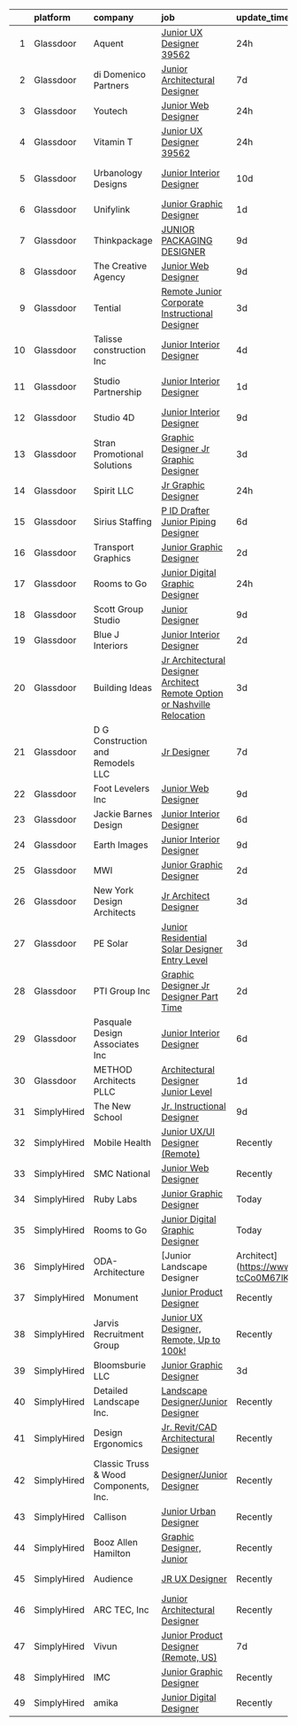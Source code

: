 

|    | platform    | company                               | job                                                                                                                                                                                                                                                                                                                                                                                                                                                                                                                                                                                                                                                                                                                                                                                                                                                                                                                                                                                                                                                                                                                                                                                                                                                                                              | update_time   | location                 |
|---:|:------------|:--------------------------------------|:-------------------------------------------------------------------------------------------------------------------------------------------------------------------------------------------------------------------------------------------------------------------------------------------------------------------------------------------------------------------------------------------------------------------------------------------------------------------------------------------------------------------------------------------------------------------------------------------------------------------------------------------------------------------------------------------------------------------------------------------------------------------------------------------------------------------------------------------------------------------------------------------------------------------------------------------------------------------------------------------------------------------------------------------------------------------------------------------------------------------------------------------------------------------------------------------------------------------------------------------------------------------------------------------------|:--------------|:-------------------------|
|  1 | Glassdoor   | Aquent                                | [Junior UX Designer   39562](https://www.glassdoor.com/partner/jobListing.htm?pos=125&ao=1110586&s=58&guid=000001834528f856b7b0cddce8fa4a8d&src=GD_JOB_AD&t=SR&vt=w&cs=1_7c36c148&cb=1663312656825&jobListingId=1008143268343&cpc=9908D8D4413DBB8A&jrtk=3-0-1gd2ihu3sis0u801-1gd2ihu4aklte800-60d6663289edea4d--6NYlbfkN0DMrcEu7yrtATojKJA7cEzGQ3FdRGWLh0CZQInL4ECGI9gD0Wolx9R2EDT7B77c2cQMRQOZ1xQi8gwATJaMeFYXO-vAbsfBUomsQt7k-RDmrDJoQ113Qu_uPDp7nmZmS5hzAkgk13Cp27GhZwqqilOnjEifrkJUyaTiM-8FdwIlMpEMotn6-0qMvkGdelEfCJBGr5N9qmkQOJJmUWq9mTH_Y5D2-ToE_y092TOO4sPEH_nc7y14ywF9BotLfnnTlGOEylRRBgcUKRDR0BKvyI8R3_5nGsIUIx2w9e_Lj6cep7fCrQq7b80R61dnxsHpye5oi--0HyroP9TxqlPxBn56ehQ7EKEHSaDhb3b72hTTlC88dWHq7ZRADVsKH-TAqkjKNY0vyTCNowKpMQZotcc_Dak8bfsrshx5DAIYz7fN6KGHXcesomf0xEf1bjGP9rHFff642j_nj53Y22vRo7Fr)                                                                                                                                                                                                                                                                                                                                                                                                                                                                                 | 24h           | Remote                   |
|  2 | Glassdoor   | di Domenico   Partners                | [Junior Architectural Designer](https://www.glassdoor.com/partner/jobListing.htm?pos=104&ao=1110586&s=58&guid=000001834528f856b7b0cddce8fa4a8d&src=GD_JOB_AD&t=SR&vt=w&ea=1&cs=1_1e4fccb8&cb=1663312656822&jobListingId=1008126041617&cpc=F44B5BD681589083&jrtk=3-0-1gd2ihu3sis0u801-1gd2ihu4aklte800-723fdd939c4b98c1--6NYlbfkN0Af7IH--f52cTUDwFMUanxXcd3NiV5wYJyzlyk1G5yREY5tH6gVYRJQFm0gt-AkvyOasr_qcNJy9IwTZqoB608R9agM9HWv_A-63Nt1MFNI5zKV3CRvddsTt_zh7WQi6QoxnvArYCuuUSD-cWn4gfh9KTxr5A8sRxkQI6Hmr_KMYxwf7eazVyKGl2JKpU9uu5wNf1Hv2cLzpx_FcXNB6-Eaubv6YKUW6h4Qij0WI6RNd7SU6NVzNDlARTQ4TDNC8SJIfXgC_eG5gL8dTDzZTliDhgvJt8y11wHfCwQ2jDwIi1ekekQAgV7F0J4Gm3V-rSr4dUP7Kgk_ahGLEl6pPdwfs4beGKZoXu0Rth3_B2iYQGIBJW4t_PZsRhlPblrxKq3UwFRbqegOeUAxbHTSe-rEbp3VOcEKl_CNM792j1_MFUqulq4ClWQ03Zxx1oTU41TtJq3V4jOJit59UeOnLAFBfeDXilUyn1y6MAk7mwbwFGUT5mvKk1bQtSFf-mvQ2jtORQkLresWyg%3D%3D)                                                                                                                                                                                                                                                                                                                                                                                                             | 7d            | Long Island City, NY     |
|  3 | Glassdoor   | Youtech                               | [Junior Web Designer](https://www.glassdoor.com/partner/jobListing.htm?pos=122&ao=1110586&s=58&guid=000001834528f856b7b0cddce8fa4a8d&src=GD_JOB_AD&t=SR&vt=w&ea=1&cs=1_7641ded3&cb=1663312656825&jobListingId=1008142144584&cpc=2CAED5C921A5F994&jrtk=3-0-1gd2ihu3sis0u801-1gd2ihu4aklte800-d5ae73c5507a6bbd--6NYlbfkN0CIYR86DE_j-W8n_kiFTReRw2PfKLlNME9OJ7rpIZtr1-gBkTF8If_0sThYVhjyv9ymy3K17swNAuDIIYlCM6-kFv8Yg2cpTnUpYro4UIuruUCSwN2SbJi34sxCT12uaY519aMmi1tUohSzbVeajlGtKH6WZqrNjVsm2Gdr-ePEw0s-6KeKrWna9gec90NHC2clUGwmswx4T2FrFBxA97IFYzDO23pyFxEKtpLGS8a2Jdqo4TkeIuk7gkbHq5AJv82DSbNecM36OxD5PWKlDQFHwE2IqYiFWPzKPFAqANtPuwVFvczI0nG3J-MIUgVbUX3x6uRgpu0DYBLftBUsJDPRNIHdJ05mvneCy0jhwRFlyPlps2oUuv4GKNbWORXBcGfbLe5tNvqy9JZquDCIhwpZJIvtfLjKavGjRsoHtiBLai5xTPTYQh_qQIorcObzYGK_3MycSNi-HvtOqrxPR5broL-6yd4sm5DtzWuOEpJfhj9HplL-070vKiAvxDAoQW8%3D)                                                                                                                                                                                                                                                                                                                                                                                                                                     | 24h           | Lisle, IL                |
|  4 | Glassdoor   | Vitamin T                             | [Junior UX Designer   39562](https://www.glassdoor.com/partner/jobListing.htm?pos=129&ao=1110586&s=58&guid=000001834528f856b7b0cddce8fa4a8d&src=GD_JOB_AD&t=SR&vt=w&cs=1_9f876edb&cb=1663312656825&jobListingId=1008143792957&cpc=AC285F3A3ECA6BB0&jrtk=3-0-1gd2ihu3sis0u801-1gd2ihu4aklte800-d40b49f18d499396--6NYlbfkN0DMrcEu7yrtATojKJA7cEzGQ3FdRGWLh0CZQInL4ECGI6k5tN82kdM0OKoro5eXmjqVcNjgB5epRYiURk8pU6ef5Cj0Vc6yfacMP8uR_qZ7WfPM-xoczbb-TGFDmK4GNG4OgJgk8QyDU28Ocn4pJKUo952bAkP-kkYll87KWmI9Hvtr7WKzVXueFyh_p1GbTLFspk8hBO_KsLRDoeoebPpTNH8kmUFvkITcDe-Mi-DSFs6-2NNbKSgQaibdsvwN4qbi1dkgiFb8-HnUnA57TqFIdbhqnrcjs5hho1YA3x4ZqaCOA9sJpQE5R5BCGZr6CKjQNLhtr5GVqR9vb042PLz9BY1YdNFVQf0ysmWqEnqkShE23ELbyLfUG1_o4UaLQXVCg-uq1vVtgz4W7Q5de5VBiSjc_30w1fa2oRoCXIB44WvPR4-G3woB5_dCcB2HZyhYNl15_BJBK3YEf-ytU-mGQyf8Q9ry3BY%3D)                                                                                                                                                                                                                                                                                                                                                                                                                                                                   | 24h           | Remote                   |
|  5 | Glassdoor   | Urbanology Designs                    | [Junior Interior Designer](https://www.glassdoor.com/partner/jobListing.htm?pos=107&ao=1110586&s=58&guid=000001834528f856b7b0cddce8fa4a8d&src=GD_JOB_AD&t=SR&vt=w&ea=1&cs=1_9d3f31e4&cb=1663312656822&jobListingId=1008118638488&cpc=087FCE1F8A501AB7&jrtk=3-0-1gd2ihu3sis0u801-1gd2ihu4aklte800-99c4080cfd46a8d2--6NYlbfkN0AcpSabnQPmLsw-1I-pvGe5qtT-eLlYK91SCbruht8SNOjuOpejuHVTmRQdTC2Cardx1LhAWwrM-htOMiutQaLZmOk8jb_UsXFtdwkngK1VK91G6AKXa3uYL71HGr31RZACc1mkmPIAf32mYhekpzQe5wTTdb9gWyfad28uAQpvqLd1B31eX1odlctkNhBVKek1awJND1JzSm5pxXk1m4ugzo0tvzvllJpzR74A7LEe0Qx5at2KyCltXj0WKJRA9LU-7hGlgeWtUBBDa8KbSNb-B5ul9OHSi0bt68Ei79i8FNfJHHiE9qPS1HDVnE_7SlCYdaIX7r5ZC4RUhd43Ub6Fw7mUAZYCO9vazDilD3HKElrr3QywA05DxGuUTbSewYkl3NNs-9r1qROgk9UI2Pi8osz-06aMEvQDOt4VmxZMcB_UovqfuuyVh9o--mt5MRneM4n-tuhDRGObs--SmKKcU_4oWwnBhue76eCH2Ta-meUSkvk8i6PKEkvICEJ-F2HEK1S6KgnM7g%3D%3D)                                                                                                                                                                                                                                                                                                                                                                                                                  | 10d           | North Richland Hills, TX |
|  6 | Glassdoor   | Unifylink                             | [Junior Graphic Designer](https://www.glassdoor.com/partner/jobListing.htm?pos=121&ao=1110586&s=58&guid=000001834528f856b7b0cddce8fa4a8d&src=GD_JOB_AD&t=SR&vt=w&ea=1&cs=1_da70d95e&cb=1663312656824&jobListingId=1008139904378&cpc=149B3D5996025BBA&jrtk=3-0-1gd2ihu3sis0u801-1gd2ihu4aklte800-3b9a1f7233cc47e8--6NYlbfkN0DvAcWfG7V1pHyva03dWBytnrLpUwozvI6r2yU4oYTle-YM2C6qRVHD-5icmi2FKSkuy2lbFGvxzXkftz9rpJybEB_E0yyoRmzNN00fazYmlULKeOB-W3J1fCe2XxchIao4pBVqzj6HrHya85PyitFOOZhF6IiNBJSlRHCWB0mExNl2-puJsEWc3eh9jU3qE967-gAbRQsE7RgOkFJ08vS8ssHqZFSVj2PqLNeTQbMrgPk4MnqKTqf-YnC0Ns_6MT5XsYJrE-2KoJ5bI1cG1syzFyqAzdVMjYyPWSEuFVh7GdUrATrmUbzO919zp6nPjHfG_09mJC5Kl3ra-nWexXrxxGK91MLsdtwAel39u312LcM8aL-BdFyCpFGP3vszMCN89q8V7sFaq7Ul7ZBDeEtxNYT3mSHeLW-DBdG9dRnoX5LFAIuWm3f46UQe9c8E7jh3EyPSbSYq3c12y-6f0DiWCnyiIXsy-jEO6TmNVeK-DhyjPOdJuzrJe2lFGgO7x9M%3D)                                                                                                                                                                                                                                                                                                                                                                                                                                 | 1d            | Portland, OR             |
|  7 | Glassdoor   | Thinkpackage                          | [JUNIOR PACKAGING DESIGNER](https://www.glassdoor.com/partner/jobListing.htm?pos=115&ao=1110586&s=58&guid=000001834528f856b7b0cddce8fa4a8d&src=GD_JOB_AD&t=SR&vt=w&ea=1&cs=1_58727097&cb=1663312656823&jobListingId=1008120815731&cpc=26740BCDE5E48596&jrtk=3-0-1gd2ihu3sis0u801-1gd2ihu4aklte800-dc8a50ed25998491--6NYlbfkN0AuM2h-FiZ6pxynkFwuURbyk3E40t-YBgtquBS1k8iiYKbZwF-gcUOp-YpCknliwipHRnu8VAtQjUHCW9hggfGl4hnlPlMkaZTH1o3s5IrnqRXB0KOXgk-5XhkOkeVkfyffUToh202prnM7r-Vi7fgzwiT1ev-hpx8-nYxdXwEEOiEBhrOWM8S-bnuM1RG2QTmHRyyfQIn_cqJigx799XAyRHedM5zvay75781f8RLCrut9xmswNfRscL5g4lv9k4-Owxig11IOuoBrBBjdy-NUWzLPBTcqNva-9uplquBY6r9DXdPL-E2LCCvcg8hWoybMH0T70v4-mEL3KbgeIF0AmfIIA-mAFF0HV48j7ooG7HGbqd83_x4MPTTUCvu9G6Z0Fa9LYrOlulyFyKkddYfDQUDHsIqIKcqlUdISklTTUS6zXZLrHhpbP1IyEAfrc8Eqrlk6YKtT2cffWeGqxxXCk_w8G3Swxzm2l4yEd45_l6j6vYzJTnyhJNBhfH1oe-0%3D)                                                                                                                                                                                                                                                                                                                                                                                                                               | 9d            | New York, NY             |
|  8 | Glassdoor   | The Creative Agency                   | [Junior Web Designer](https://www.glassdoor.com/partner/jobListing.htm?pos=103&ao=1110586&s=58&guid=000001834528f856b7b0cddce8fa4a8d&src=GD_JOB_AD&t=SR&vt=w&ea=1&cs=1_441c0e09&cb=1663312656821&jobListingId=1008122117450&cpc=34670CD602BE5E55&jrtk=3-0-1gd2ihu3sis0u801-1gd2ihu4aklte800-07de29c15e1b71f5--6NYlbfkN0CvahHJL5dpwIe5nlYo2UZJB8CTXAEl9vJAxrd3EfdRQRDXMdttjz6p2wIFQHy-ikY5HQoD1oHYAiAXQLBDYqWRHqBXiX7PHw_EVYOTefVmqgQrXIkbNhJUSs-OmbVuz8nyNude4TWYWK73T9uHxG1FoKMezYAVWTGz50PbTvAD2NIuyzBBAE9QGTc7B51kAjvzrpgsQYFQ0kOLcV26TaAHVLVDHSdQcDf9f21pQtQy7JWkE3I5EWW1YBrN5ZblPMzvoOJGW75VGVlMMEB5OV-MYgahwTI2yAd6n1vIkxiEhnLWs6rQJ-89d6HzLOeU0gLPSA1FiCFlvKR1go7HPP-K8Apfxpb9uonBhhJGADo7TG6oFhRdP-OF-TpA9m5emCYiZ8GaxtuIBQEsAy-x2hxpPixRMqAsh6IUrXgDfYmhHUxXaLq3nXpOWg9jjhqAaoX0WWl1z6yP2To41SBUV0Qr3iWmmMoOGUp3kMtSuOCQR_8SWZDZNtG8Bw15uNENNCw%3D)                                                                                                                                                                                                                                                                                                                                                                                                                                     | 9d            | Fort Collins, CO         |
|  9 | Glassdoor   | Tential                               | [Remote Junior Corporate Instructional Designer](https://www.glassdoor.com/partner/jobListing.htm?pos=128&ao=1110586&s=58&guid=000001834528f856b7b0cddce8fa4a8d&src=GD_JOB_AD&t=SR&vt=w&ea=1&cs=1_90184a48&cb=1663312656825&jobListingId=1008134985399&cpc=47CFDC01B3F81FAC&jrtk=3-0-1gd2ihu3sis0u801-1gd2ihu4aklte800-81c0bbf3eb003aed--6NYlbfkN0D_VUMocHtM7-M2l7xhQCiQST1RW5dQjS02UsWe7tYaNAZWZWTzZ6bpJTAOxr1kLZpYfusl-8-EKeHJg1InNYYfsTHb6Q1E4ISlIRK5P81rQB7HANRPt4gbB69OyZYRMBhTrLUME20y2AaGxclPWQyzs1xb-4HhCvITK9PxcsgCR3pOYwBeWHOk08JxWufRYOn9m01ROHGp1wMbEUzixHdfhnB7TLveR_yNSJm-Yd7jOLErp_l5EJhJl7BXiU8pHYJRUQJP5SYNzNbdGdCD6C3HpVpimpBTIDq9i20PBCVKaMgDPPxybuLYGRH2FlKfqdQ29H6_puN51i1LrfQv6EbudiHgEn1GyfKGPjRKNAezRoXWzgtDMK2AlY6iJ4rs3jI8CpZ549VvMNQiGbnpkmRX_-2O02AvFhdV8lYWbjCC3R_fEszYTOcWQ6JVFNMD0hTwgu08cHAQb4nTCsDjwRqRy1jDsXRHdOlCaOho0oxxkDmmZ2tX-CKsB0V8HEmKWWQbzRH5_OTRxZVi_aMy9FDY)                                                                                                                                                                                                                                                                                                                                                                                        | 3d            | Remote                   |
| 10 | Glassdoor   | Talisse construction  Inc             | [Junior Interior Designer](https://www.glassdoor.com/partner/jobListing.htm?pos=124&ao=1110586&s=58&guid=000001834528f856b7b0cddce8fa4a8d&src=GD_JOB_AD&t=SR&vt=w&ea=1&cs=1_8b6ab5d4&cb=1663312656825&jobListingId=1008132313671&cpc=853DEF62E69EE75B&jrtk=3-0-1gd2ihu3sis0u801-1gd2ihu4aklte800-2c6c484ff389878b--6NYlbfkN0CB1tmP7rfbaHtYFmPjg1Xv8BJr6DUbyz0HQmM4H563AurHCftAr469g2oZS7dlPhvJHT5CNBhlDuPzyHxjxcFXuNLUTqh4jKUmgyBK93SGpMOgpEttpu_L9rE9ejKGwIH3QL8jzCnx0pld5kAcc9QF5-O4VdpFwyATGDaFYSf6Wiwa38t0510-blvCJepzy5S9UEx8wMJ8joZbln8AdYpfHNpimB3NwWaSIT2ql92ZM8zCoUO2EJM3fKsjiMhDQvOXhYT8ndyfoAQJ761mvsKt6heaEZeczMpDfm_wyAZxHxYkRCtXZW8FgfAanRwz7w6_l3tIatw3hnQrDbWrJKIVx45hs0LsU8jfxk-Jm5MtG0Ia75IDAgOa8fT0CGz7sAilPRD4lNAFcJ7MoK8RIwAUxvopZWZt7vU395YiHzLyizb6YrVedsKLTAyGAeMs4NRqdNLa8o98P15NFsI0nFXqIYVbykFvtlfi54KjQTdmwicMrEo03E8Vq8RFV28ojGHziAd3K0HbuA%3D%3D)                                                                                                                                                                                                                                                                                                                                                                                                                  | 4d            | Newport Beach, CA        |
| 11 | Glassdoor   | Studio Partnership                    | [Junior Interior Designer](https://www.glassdoor.com/partner/jobListing.htm?pos=116&ao=1110586&s=58&guid=000001834528f856b7b0cddce8fa4a8d&src=GD_JOB_AD&t=SR&vt=w&ea=1&cs=1_29bb4eb9&cb=1663312656824&jobListingId=1008139143650&cpc=20E46BB5786CE82A&jrtk=3-0-1gd2ihu3sis0u801-1gd2ihu4aklte800-fe3c5c94a5607b41--6NYlbfkN0CNSDvIdTHOtvFlz5F5jd5fMJpfAZUKlzfIa3uHPp7hW5OAVUBoSy5LPHKOQ5Ags_TVgEB76xmu1uOIUlJXRdbSvgcwZwyB7JeSgEkZhGspEbK3lMX_r2CDi9DbjpRhg2j7gL6PkAEE5jlfy5gxo7LOCHqanEVR3BBehMrOQNYLZLiOklT28U3nCKxkLMflop7h_IAqyfuauuAy8SU73AOumveOdEz13h6tJDvmQrDZQ0cipGBzIrZSQo_exTU1h1BvosW0l86HhojYZ9n8Q1rw_VMcSvBitIbptKPOCckoLY1YY-CV2zlyG2koVPkKKUMCF3kOa_M0FucjEE4WC-TyMgP59QV16MPFydLYWpVMZKazj_RAEgbiDSNOcpfTLh4NB2K8a5-a3kE2KSKE7E1z3ghM0Mo34yqvcIi9GvYx9zKZQH_Asd39afg0HplbD8l-v3qWeik9lqi63ivjQHDLGNvmBAXPNRBRudr2d_dmtIvMYvgdZQD0TM883KYeCyflwfI20jDruA%3D%3D)                                                                                                                                                                                                                                                                                                                                                                                                                  | 1d            | Sparks Glencoe, MD       |
| 12 | Glassdoor   | Studio 4D                             | [Junior Interior Designer](https://www.glassdoor.com/partner/jobListing.htm?pos=112&ao=1110586&s=58&guid=000001834528f856b7b0cddce8fa4a8d&src=GD_JOB_AD&t=SR&vt=w&ea=1&cs=1_c9ea8498&cb=1663312656823&jobListingId=1008120420730&cpc=0C1A14C72F2C651E&jrtk=3-0-1gd2ihu3sis0u801-1gd2ihu4aklte800-d66ac5ccdf6e1116--6NYlbfkN0CHpSnjIPxMtekS58WZl5Olhjo2iWL5RjE_Boe0ccr3FuGoV4i2gtzxrtWqQnVqWirhdJlFGM-ODpF-pLua1llqbWXyAh1SLilXLiFgfNkrS8FVZzINW8Sb8wZ0EsFHB0Rib8eKHqdKJV6jcxJJTZQWdRPobCKme2D7pMwYNbuSVFRg1EDa6Xaq2gIW0uiGV9zQwh_ZL_gAl8BPmHUhT92vbWmWVcmdNown7ZjnI-fmGIyHYo6NoPr3wyGBMC2WlJpfv3HXopBov6ThIfpTeR74xmd-9zQOlSBRq4rYZxzKcluTJz_mFbS3J_3g9rimuMMlNc7HXlZSY0LQi3RTldWRdZpQspAm611iLK4jVUJRAxB3clEheuSrKPan2CUjq86-G_A1r0cdxWa6t_7giNlL1eHXPWQ6QZMAWx2dKgxzNgD7UVCn1QGG_tc6MDa23ZztwhYchaTKRZxwi3C8jGPOzh5WRtQtZLGx4oZD4vFj1TGcPjSWmGozmT57CvXSi8mvAbH8OFfZTA%3D%3D)                                                                                                                                                                                                                                                                                                                                                                                                                  | 9d            | Denver, CO               |
| 13 | Glassdoor   | Stran Promotional Solutions           | [Graphic Designer Jr  Graphic Designer](https://www.glassdoor.com/partner/jobListing.htm?pos=130&ao=1110586&s=58&guid=000001834528f856b7b0cddce8fa4a8d&src=GD_JOB_AD&t=SR&vt=w&ea=1&cs=1_57e94810&cb=1663312656825&jobListingId=1008134531987&cpc=3DB599BF2F4828F0&jrtk=3-0-1gd2ihu3sis0u801-1gd2ihu4aklte800-c3b7fe84d98bbfff--6NYlbfkN0CPEiJEzZq4I_K6S6Q9VC1QMfIsI0INZ1UYi7vjgDL48WzSPb40g22agzJ3VgWxSc2tTv5wzDUKDC1a2S8LpvCG2zX9KyNqeA8JKvoD_ZB_bfQMUmjif56TXmfoBWBY2ol86lv0ZvxXLqvMLfaRFEuugvrohiC-JWfAt0m76w7uu4CXd_1vfP5vMmPIAHOZ0bK8XPPxHHlxHbdm8RBLvSNBQOBpi_-9-wp8wgH_Oqn-CHuwppNJXNE8Lb11Z8R7D4BpneBpG_ZkBruWy0qhZ9z5eQTTVo291f16_4TzHCrtj26C9DMc0rVHR5MpIyIHDZA7BNmGBcaQp2JQsfu0Mk_g-zzpjht7Nr7mjiFNuc3xUVv_qsg86HkuQ5o5p45qSsGkfZRGZyo-IEGcq3IhyUr5080UDj9FPx8vmaLd2vswwbH7m8l0NYFEow4TRXH-zG8ifernoj-xh6a-yHIJD4xJS4fD1X2EDVdxwqcK8OSC2f1T50Xj6B_o9YDPXrH7IeBAz-CK7cDgbNiLY8z9W-sH)                                                                                                                                                                                                                                                                                                                                                                                                 | 3d            | Quincy, MA               |
| 14 | Glassdoor   | Spirit LLC                            | [Jr  Graphic Designer](https://www.glassdoor.com/partner/jobListing.htm?pos=126&ao=1110586&s=58&guid=000001834528f856b7b0cddce8fa4a8d&src=GD_JOB_AD&t=SR&vt=w&ea=1&cs=1_e82d5d6c&cb=1663312656825&jobListingId=1008142060275&cpc=42BEC95245890617&jrtk=3-0-1gd2ihu3sis0u801-1gd2ihu4aklte800-656416bc5af6e807--6NYlbfkN0Cbndsq9PMLhRZATOo_OafVmAira09msFG2tRTkl9c57BVla8CGUwYe57IytFi6ZaxzIQHL-JGV5uXz6zpqUxSAWFyUdTBcf3LfKoLq67OST5ro-MM86xauC-LwxnU1e_AAAC4ylwLuN8acQREyds1HPzKgzBQ0wWfty5_QqWvZIOO0m7IqweEXjAGlYu44_qzAHWKNrzBr7CVm2wWssJ69r5tniEgvf1QLOXGJZ0KjyI7cqG-YRCK03aA-mHj5WGa_gGFoQGk-Ly118wVAuI_Q7t3uuCgtFKjbX_pl0kOgP-7hyMUg5naG0ljO0TNiSZWEIYluLrun61Ym3DGG4TqEAywF91idG2ndYftxkNJp7NEHwLNPmjRB3QsKGdL9-pguSkJ68xlyVn4vgblLC8x_Ht1UNZMPP5eHry7NktMuhye5HpeoMy3QFYYLOEGD9pdNUdx1Wx1y3ICrk5XLZYT3ptafY0yNLtTVCpMwJzLQMoIbnVAtR2BiSSeizibSJxI%3D)                                                                                                                                                                                                                                                                                                                                                                                                                                    | 24h           | Miami, FL                |
| 15 | Glassdoor   | Sirius Staffing                       | [P ID Drafter   Junior Piping Designer](https://www.glassdoor.com/partner/jobListing.htm?pos=110&ao=1110586&s=58&guid=000001834528f856b7b0cddce8fa4a8d&src=GD_JOB_AD&t=SR&vt=w&ea=1&cs=1_0bdab9a8&cb=1663312656823&jobListingId=1008130450891&cpc=968C91D10CA48408&jrtk=3-0-1gd2ihu3sis0u801-1gd2ihu4aklte800-873e110fcc61c446--6NYlbfkN0DefmBVt_M6I8bw63euEvOLF3oPw7Dn40b7qCku9EKJrsyC9DKB9qZLaTZUBO0WSzDuGloyVnJZtpJzrNq3EsxrHIYODC7z2A4C4-1EJxDiNFFJimZ8nNvwOylCdNXVbZETCoJfHOAEtpyX5OEkmTrdwZzIGIWt4PHJE58_C6uSmgXDtJjDE9vjOoGCd0VwMJnuNLAnIfUMfF5fj0Q0Mzjlks3FudTxxY0pigKgP0tNrbYpo2ksB9I1MJtb0HF79x7TqVxvDmECWpMbJ4DfWt8yANDqfKq3Qm2dTXuONK-5uI8A_2EVgnAPnbhqZAVjXHFtG7VFYlXqPHRAkBLXul0GVpVzqX_h5Gg7NINmyfT01MvZetRPfb2Pozqsnk0V9oCSJdHfDxxVQzPmH3UU15ODic7DCae_WodEQnh-7j44HF-oMigNE1LBZRu0asnL_b3bDamJ_mlWbL4MVz-eYHJsB9kDCwJxXVp1xujuNLN2DWBO6wgs8KdYySpmuRkgO38xZBU3-0BvnAIBru1SQqkxQGrszVuqdCIT5rDc9gAh3YwGzlG1bH5_t5xfRhbhje6-bo0JEUOOIeEvqaK5Q2nCoahP1utV09XZpWrpz1mLPSeWF4BSl8RZ_ykjRX73y71xk4AMCAjP4h7SZQMTSz79WodVvIaPuPO8sdp6zNLbSddLpT7R48xnlEu-qaZYzpxHQ5kUGe7yIxCrwlU8V0uFVU663ewq18Q8tylvq0eGo4skmi_Q95SczB3Sn4ZW_rYU5TotcUkF6zP3J935ixL0Emmv3fkFGkdBXscBEMnw0j1keN3r7d9jnvFmFbIA_OaNZG9OyIyQtuRrBc4KPkXLriwgp0cijCXX5179r8nRkHrF0ppnx3J0blHTOnZ5CXNlm9djeCLYXb573VZjAF-u) | 6d            | Theodore, AL             |
| 16 | Glassdoor   | Transport Graphics                    | [Junior Graphic Designer](https://www.glassdoor.com/partner/jobListing.htm?pos=119&ao=1110586&s=58&guid=000001834528f856b7b0cddce8fa4a8d&src=GD_JOB_AD&t=SR&vt=w&ea=1&cs=1_09a870ec&cb=1663312656824&jobListingId=1008136624462&cpc=723ADC3DFE402989&jrtk=3-0-1gd2ihu3sis0u801-1gd2ihu4aklte800-1a20e3e83f80221a--6NYlbfkN0A4hgeKHdLyHgzaskNEvl2xXMVaueUT71iJOYpLYISQUHTwzmwXMv6ka-Ah4yCYxkftsi0Px2jw2B0XkZBq7L6wkQorYdepP67ouvVYRkYuLklhWYFjZzgAN5gujIAiYLhME0hB-CGT8bINNd4R-l1OJzwaJq13T19J4pRfVhkbIhQi5WjEjHb08_HrMryNzkbe7mVKCOczKCHFMO-CEkYo34oSoeOF2AZKg3Bu9Ts6RNOHcswA-VCjMlO0piR9hcekuD11NeQzEUB2vXqcxQfbqUhAJWuOzyMA5OhjtuojMsn-RaBhC62cMhIsyseAf-hw2v39_lXm0hhPhPrfsIw8yFZR1qjU1OHMQ3djmEiFKQ4um7P4oz7WiyvnQm488MUzJDggupEaXKmH-qpjeebi4L6ZFBhPkFeh_4SAx62oVAaApoONqGkqUGLArYG3ufyQMkBdJSYzoq-_ADdIgBLPIX0d4wS_dpXzPD7dKlt7dn2iURfb1JfW3jk2eYqmgQo%3D)                                                                                                                                                                                                                                                                                                                                                                                                                                 | 2d            | Riverside, CA            |
| 17 | Glassdoor   | Rooms to Go                           | [Junior Digital Graphic Designer](https://www.glassdoor.com/partner/jobListing.htm?pos=101&ao=1110586&s=58&guid=000001834528f856b7b0cddce8fa4a8d&src=GD_JOB_AD&t=SR&vt=w&ea=1&cs=1_fdea3b7b&cb=1663312656821&jobListingId=1008143964759&cpc=E84D08864798C1AC&jrtk=3-0-1gd2ihu3sis0u801-1gd2ihu4aklte800-513484cf8b2e4c4a--6NYlbfkN0DQkrWslipYdAKKBYyyAy12PZe5Qif844XZvzAwxKbcyD9t3uGE2I3XeM8Rc9APLoTC_ts3_WZSH8-GLjS_-SLhVmrUbSWfw7RmZ8aqL8JDFemnvS5zCRIa8PX5obdCW-3vavWM77p7h9BY6jCubd5_b71OH-WvwA31rceK3ypXoMNLoCs7YsdPDh02Y335k_3rUuM8FJZx-DCAPetaX-7bQGt6TzRRWZuyWWjtFt5uSZ4l8Qg2GlM4JI2A1_mkOWT8XqXvs_i-VpJNPYQUBhrgtwtlwQVI6QVGBYKrPh4-llvwtaWPdomrvXkaXSd1B-ffsYkxh3oOSxu4yz4IpLmd7yZ1MH_sS7YXI8f95XWyQ2puCrM7k1GKi7ZuM85Pk6lW3qG_jojsCaNOoyCcF-C-mrYYnXyVyswmWp3zlV8w_kxJjN8TogemN5oZLWZPUOOG78wB52kbAbE-eyOzqq54HtCEAnqR-GPhSXrRYzC-U2aXPi12gUwkd3nsV5PkNtv85if1QSqPTEZbU1fH0Kp9cAK4f1e82daWWigskb7J7Ei96aSkASxDnorFmMZmUXY%3D)                                                                                                                                                                                                                                                                                                                                                         | 24h           | Atlanta, GA              |
| 18 | Glassdoor   | Scott Group Studio                    | [Junior Designer](https://www.glassdoor.com/partner/jobListing.htm?pos=105&ao=1110586&s=58&guid=000001834528f856b7b0cddce8fa4a8d&src=GD_JOB_AD&t=SR&vt=w&ea=1&cs=1_6e97e8b7&cb=1663312656822&jobListingId=1008120859273&cpc=297CB4EAB7D64A33&jrtk=3-0-1gd2ihu3sis0u801-1gd2ihu4aklte800-c33eb389315ae35b--6NYlbfkN0APToHrk7ILONyRglvlT3LJMO76dZGJsKlG8WQjsY8CqyctU8l7pwUlHkyfYabSkYDOmnMjf0QT9HRTVV_6ki-IZ_BN-0Ac1ZxuFKLomMGASKNTjpKeUSxcF2bk1jDDJF2rrAz51aTWMXksSMvMaD2MOB55gLd85Xt3HXjLU4v7mLcW41IQ3PYvUjk06RW6mobBzGjGE9dKMLUB19-8wYIwHUoQqzRXyw-NvNXzP-tuTbsx2rmRffh2gOwmQJe6ut7xRTrTqqoCpd5PEM_oiFKpIBJmDKrMWrqydbTb8XNle9zIpE8ke6zkGPwU9juo6F4eN8GExjtO-wPdZf0CD9ZVwq-BvncE9LzGYDfgcfeGz21saP_pFbbW0-KLd0dedf_8zEutDgeHCfqJwB8FFU_nodNxFc0AvNzFS-sBPC17ByAkIWaQMDd3PwVVS_QCf3r9-EJvHLpzyZtpDcqOdNDGEQ7xR35mGAwuVOg6M_F-g9zOwQk-oGXoNHXLW6Vuaak%3D)                                                                                                                                                                                                                                                                                                                                                                                                                                         | 9d            | Grand Rapids, MI         |
| 19 | Glassdoor   | Blue J Interiors                      | [Junior Interior Designer](https://www.glassdoor.com/partner/jobListing.htm?pos=108&ao=1110586&s=58&guid=000001834528f856b7b0cddce8fa4a8d&src=GD_JOB_AD&t=SR&vt=w&ea=1&cs=1_b7906040&cb=1663312656822&jobListingId=1008137059090&cpc=52D3555E595CCC3C&jrtk=3-0-1gd2ihu3sis0u801-1gd2ihu4aklte800-f301d28a5d1ca930--6NYlbfkN0DzaDHVbxJ-LJZej0v9fk4K-FwNocoxjQ_zxp68kPBvcqyzjXk4zrV-wbRO9-isIwf7LmOk5kmTvNpC1SsbgSQOeUDJM3Ov79AwMJh7JZAGBV6MbFkRK7XedKvtPGpcbo_SnS2v7PBHlgshl9RkGqQloSbDcBeJLVOiaOoyA67uLNio6sIBl1ATCnqPOZPHWGAP3XiIW8E3P30CJszNGHVvbG4YoQpfHUT58XPM5cS1CtX4ez7hDHMKVzU1DJjS7I6xl9VlIwW_bOSDliT1IcMJD-nt4x0mMfpJdVNFmxSv9hVQ_lyq2tsusQ5JaWilYVvw2ko9YswmZAZ1ah1PyNFTefSVoBkttmSCbvbsNTwFcVJ-Bj3laOTogEjbaYXq6M3pD-I6kFC0GHj9ApwjJfe3dhtW7OSGr4XE_mh5khDxBFJP07_O6Kv1Jtxd6wtZIe-fU96q2ZmuDfycXKQGrH9Yq2wb438tBBSYof_wGFncSFOSVzMtO3FzXBNQJsz2qp1NGWUDMn6KeQ%3D%3D)                                                                                                                                                                                                                                                                                                                                                                                                                  | 2d            | Broomfield, CO           |
| 20 | Glassdoor   | Building Ideas                        | [Jr  Architectural Designer Architect Remote Option or Nashville Relocation](https://www.glassdoor.com/partner/jobListing.htm?pos=123&ao=1110586&s=58&guid=000001834528f856b7b0cddce8fa4a8d&src=GD_JOB_AD&t=SR&vt=w&ea=1&cs=1_11017903&cb=1663312656825&jobListingId=1008134178823&cpc=32EE424DE2B657EB&jrtk=3-0-1gd2ihu3sis0u801-1gd2ihu4aklte800-61d06ab93273de58--6NYlbfkN0BoeN8o2TtYIymYcGb3iHz_h7Kekt3ZVqOBcUvSGCcqpYBn9xoKzByUEQl537m4kFl9j6qXbFIEYkv9yFgCuD6ffc5Druul5XplJxm5k6nWwXfdMKHVFvSy1098ln388XxBdLbN3G7DuGmEIfXiPlGguTxIW-4aPDTV-37RUWhanNr9LDOy2raBfF9ktvDCndDQ8GUR1w-VNj6yF2pWmrnXiKsvj5Q_ha37E-WiMRpMtNFsMsY2bY8rIUXKd3yJoCU2A4bQpwcnux94Qio1Jz-ZdBInqbKRqKjMgPbmEwJPUQkPIOjwuCReux5RolzJUufUaw6GSKN6gVDdlY1MTJZicR-E8ifOwUPKQ9TM2LhJQvJvepdmlwoG3Q5U3-KP11kgCTx9fbRgTqtGJEV7MRbShXbV8O4Bh0WdKKHvOk2IkmfWw_J3XbIX0rOaAxM7guXusg_IPOcDHDxq76QvVKhrbIWkWp32qlZIikKvP4h80NmvMZRgK0i_BVSAkui3f_MAmicaakO6_HihcWsJHCuv46DEEbJXRFozNj9cMHIJU_qn6q5cTm-TmPy8oRHQgO4%3D)                                                                                                                                                                                                                                                                                                              | 3d            | Remote                   |
| 21 | Glassdoor   | D G Construction and Remodels LLC     | [Jr  Designer](https://www.glassdoor.com/partner/jobListing.htm?pos=111&ao=1110586&s=58&guid=000001834528f856b7b0cddce8fa4a8d&src=GD_JOB_AD&t=SR&vt=w&ea=1&cs=1_205744c3&cb=1663312656823&jobListingId=1008127851483&cpc=83EE714EB2563156&jrtk=3-0-1gd2ihu3sis0u801-1gd2ihu4aklte800-eb298883035e300a--6NYlbfkN0BMwnH873VyyPpoJYi8SAUc19-9rCj0Yd8biFK2h0hFD2k1axsSWfwRY2W6Al-eiT5iOL2yo_a0r0JsOYAOcTSPxrWdnCRtOLtaf5NGP-6nuic3kiZBUytfflMlpECA79eVxgz0eWOcO9bQjt_tOsdTdSpNSO4-P4LxBklFNLkXKor2J_29Icadh-H-j238mlw4sWHNcQyQsF9aUEfFRgvyVpuJd9-QYLv4buvmPg6rxQsQOT87drFzcFJJPJNKZwNWfliWSsr03y67E82hoFya7Mh14l59iGtJje0LmYNEZu_WHtvOYMS3VEY4ge3hykKZ1-jcVzC-Jg63VajVnqx9VnMqR4SqHkfzn0mc-Xvy-_8j8Km5IXgR8KiL6DZPEsM9HQfz3sEOXFyrsFEgKk_fABoZYRrGEYsaNZj9JpoQrMiT8puBwJF7p_3aeA-u9mEk0X5HkN8ofXGSDgtWQPSW6E5YrYgKFjSLQC-WDrpAbDVVVnvHWWO7)                                                                                                                                                                                                                                                                                                                                                                                                                                                          | 7d            | Lafayette, CO            |
| 22 | Glassdoor   | Foot Levelers Inc                     | [Junior Web Designer](https://www.glassdoor.com/partner/jobListing.htm?pos=117&ao=1110586&s=58&guid=000001834528f856b7b0cddce8fa4a8d&src=GD_JOB_AD&t=SR&vt=w&ea=1&cs=1_5f5f65e1&cb=1663312656824&jobListingId=1008120835340&cpc=F7A2269C793D5877&jrtk=3-0-1gd2ihu3sis0u801-1gd2ihu4aklte800-5f7c7dcd0cefb2d5--6NYlbfkN0AIkon2q1iM7WWajOw_YocZv0AglawGRnh4nbjyecUpCf0ItyKuCn269hkiBevR9MaUgYBzxQe8HUmv8yeUKE9g9D6OF8koDA9UdYupZKAQ66JLBMukpV4SMT3DaRDUuzSiNcnmcEbxPlYTlRTW6uO3Z6NNdEfRhVvtu7AvYIJ2MJ-sa_q_VNistrSU67o60d_yVJL0PtI-L2Uzdu2GWgF1qEmPK2j9ZEkaFl2iH8vox-DI4XbWcBvTk5ridKzVjvH6tNaRd8iUX1UMPtmglm82f0hGmUfVp6HY6iPd3MITTplpNDN8awvWfK0kHX7CIf5WJyQf2pnmADc9jR4Xa-I4wzq7CGk76PmPuVCZXaQIelZLFUKHwQKXFacpVKfLxxh1AjpirfaRP2htkaGLZKj0TFJL-Bgxl9qK5yebEXEoDwxRG0oHyjGp7KnD4cCGN-ZtTS44KrGjpITzjZ4jReKNTtM_wpTpFlcODfTyHZr7pwYsgdU6oWuu9H2Y_Tj4tlE%3D)                                                                                                                                                                                                                                                                                                                                                                                                                                     | 9d            | Roanoke, VA              |
| 23 | Glassdoor   | Jackie Barnes Design                  | [Junior Interior Designer](https://www.glassdoor.com/partner/jobListing.htm?pos=114&ao=1110586&s=58&guid=000001834528f856b7b0cddce8fa4a8d&src=GD_JOB_AD&t=SR&vt=w&ea=1&cs=1_27859b33&cb=1663312656823&jobListingId=1008129647190&cpc=CBEBA1A9D941894A&jrtk=3-0-1gd2ihu3sis0u801-1gd2ihu4aklte800-22e8ee33ed60ebfb--6NYlbfkN0BTQLRLv2VnRQAxtv8GvUXMBCq9XJIqPqrleVBsIv4w4btwGQnxUjmEw7N3M3GAxJQ3uDMhrcpOFUXwKKjoCJJSd8dlhLHR2z6uSYRz95T-R2UVI8kdwAjUxGIH_-0VX981d1utcl0EVo1tsqr3ICf9SOU4Rler9Xm7Padps0OPPYCqkE1cDFqptOxfYiskpzZxn15rypeCHmoQOu2dYejdw0oGE7b1fWMUMMilwQxRpl2z0Q2hgvC5jovFKv4hj1bmXp8L4a7qlmxn_aENOhYmtieygUed_uMxU8wa37bE7h2YGbkVEB0TmlRuBjJx4ZYYa6TWoPuaSX-GaV8PgjD5kJr9phU97JA9C17nUFrLnxzvMSbGyvHeImG2z3NAaV6qGs6YqRD3ggWyIni2bHZJHhXDNwiXV34pX5MVfulpXwbTtO5ahQhwf2p79nL6FKFfp76PJbNVVjr04SruH19Au9InqzaXZU4c9BjkuEkAzHnvAGDXHdWdzDyL-aLphaU%3D)                                                                                                                                                                                                                                                                                                                                                                                                                                | 6d            | Cincinnati, OH           |
| 24 | Glassdoor   | Earth   Images                        | [Junior Interior Designer](https://www.glassdoor.com/partner/jobListing.htm?pos=106&ao=1110586&s=58&guid=000001834528f856b7b0cddce8fa4a8d&src=GD_JOB_AD&t=SR&vt=w&ea=1&cs=1_ca7b1be2&cb=1663312656822&jobListingId=1008120877169&cpc=A7A9761F5E24E39A&jrtk=3-0-1gd2ihu3sis0u801-1gd2ihu4aklte800-a650159f375fc7bf--6NYlbfkN0BxkLIcfe0oqaYINownie861a0BJtkzmJW-WyGv8J0JYOtHV1ep8m0iklArI7nnaMkYMzpBMmFo8AySCJAXk-lWXOMH8FrYmLNaxdV7FRFeUXbkzqQpiVFNhEN2B6S2STBtglmRMjT07oMXpD7i8eTxC51KkZK8k7N_XHqqIfP2znCL_cGIqC_FgzIM8b9OXe7x6ZIkg52NIvOWCUNxZA8UKdf6DQ0QhL9ydpzvVWpTD9nspsMf6uiL_OaEg5GR1R5nUn3zEz3pVHsJHIvxSr3GsqPPUR6qiM1y7Q9ukrvN7JVMWOvSt08zTFp4kRqSK_ClKwVItMZqkwR-fVGz9EsiSHhqZBsYt1qbgmqVTt4c84lF1driOOHdMOWmPgDo62q67GOX-3Y0gqaM-y-jVYQUq5FDKKDjwiKkglrM7ZqVbPnspz4wK2GmWhFYSUBKRUArTVs5byG3aDYyCZ2raxvqZmchhVCPDErA9fvPApSL8TE7ataW3DDxEN1IMZR3a8BXcf3nEQLL0g%3D%3D)                                                                                                                                                                                                                                                                                                                                                                                                                  | 9d            | Phoenix, AZ              |
| 25 | Glassdoor   | MWI                                   | [Junior Graphic Designer](https://www.glassdoor.com/partner/jobListing.htm?pos=120&ao=1110586&s=58&guid=000001834528f856b7b0cddce8fa4a8d&src=GD_JOB_AD&t=SR&vt=w&ea=1&cs=1_08930f08&cb=1663312656824&jobListingId=1008136738366&cpc=45DC3EB807283E85&jrtk=3-0-1gd2ihu3sis0u801-1gd2ihu4aklte800-80280fc8e6f9ad5d--6NYlbfkN0DfhRLDY5E7BVY3xhBTAobuSaZ3WR2SqAJ-w4NHeQGDZ_V54dt5D1-9WlRFLeU8RqEMjBOw8351TRXzQyzY8WVC7QHypOCZEHJwmMQvRyHNe2wzz7Mw9q258_kOoaNsHfiZ9S_F0aMw6twn8NOczlGE8SMexJ1-AUv_XoHw_-p5ZuFbriU96H04G6CesF4Noq-jXFX4TD5MGFwvcLiV7gnixy-1h_yjNU4u-KNCcwE74MP-GEG_y9WBynUIYCnv-rdfSv66GNOVit56OwWJ5Y_z6oC8nOfQjryafUi89iQUbqEc2SNYMn1lSJqDzS6mhXSqOjeJRqrX8LwMDJQobTAbT4-Ncsq3XMNFL6rvLsNksn3r_pTWlxbMvpIk79D5Ppao0d_mlXYtERJtw7WQm0Mza6xtgOaRyOxBMegh-tgCDx0G97Lt6bmZjr68qNVCQbV9cOVngQfzWQeyMjl7uc-QH6lHvb0Zb8UYon8O-TQPQgytZZ4xXGRtQ4YBzPSHYX4%3D)                                                                                                                                                                                                                                                                                                                                                                                                                                 | 2d            | Houston, TX              |
| 26 | Glassdoor   | New York Design Architects            | [Jr Architect  Designer](https://www.glassdoor.com/partner/jobListing.htm?pos=118&ao=1110586&s=58&guid=000001834528f856b7b0cddce8fa4a8d&src=GD_JOB_AD&t=SR&vt=w&ea=1&cs=1_d1af424b&cb=1663312656824&jobListingId=1008133825744&cpc=235F38378B0CF412&jrtk=3-0-1gd2ihu3sis0u801-1gd2ihu4aklte800-ede1c7ca1031ad59--6NYlbfkN0DXIqEcRagNjM2D6V3zaAir9KeCGU1qEKArEmDBSQxJZBfLmUqzMrRLut9_tB2JJy54PbBtarD5oZXHTDxdssVFpBZSXuTT4GfSH2d3F8cX7oQ0LT6uvVSB-XM7V1Mpz5dNh8yrhl5XeX7_F-rSr8IjlJ9-BbRZMI9JB-PX3lmqlGvI-8_1RxicPf6fwXHnLMPhWSZ77N1824zB-wtyWppeciTATvjXlV2524jrLS12vmF9T5T0chdhaAEMWrTJDxQx8-OdF0shxKA5062jLQGNDPoeir--jcqlEAI9snHiQgB_ffAwHz11bgCCioiSBc3r-COnwJ5s6qvrTcHLc7LX5Z2RZyDoPJ3lFak4unsWeD6BOtfAFpIHhXnoPOWBcHmol_pwXWuSpGJ8lMRMJpxyUFMfFoIktuP-pJgwYac7k_xvxMtSRjJPavwA48SKqvUiSUs4Mb9ajI5d2AT6302JVnmJ-4PHXNgF8Huftav00CkXid9q-LFiu5xKfhR7_fYuonMp_6w2NQ%3D%3D)                                                                                                                                                                                                                                                                                                                                                                                                                    | 3d            | New York, NY             |
| 27 | Glassdoor   | PE Solar                              | [Junior Residential Solar Designer  Entry Level ](https://www.glassdoor.com/partner/jobListing.htm?pos=102&ao=1110586&s=58&guid=000001834528f856b7b0cddce8fa4a8d&src=GD_JOB_AD&t=SR&vt=w&ea=1&cs=1_3e3b6384&cb=1663312656821&jobListingId=1008134122476&cpc=90FB925E786A2860&jrtk=3-0-1gd2ihu3sis0u801-1gd2ihu4aklte800-3b1796205d5b212e--6NYlbfkN0BNiKZjcto2QsmWSs3Zb5fxUZ5g8xEYMXsN5B2qoLTMAuwvFJEjVI9kZRLtIDDf6oUk2VMX4RC35IVmcJPQKrhGB-gR2vFAXvXNjqG_wFNo37UylA9ITfElBeoCnSbCSJfr42a03ZNbwJCotoybNiiy7-OvudNXtpTQXT7xQpXYoHJeS7x5VKyPVCT5ZMilMQYQkmvqaUt6ChTUreCnGNukPQox-at8iy8oXGfj2xhgYxtDlyzUKnMh_5dTsuuMThiVWRpZGL0LEkA_e1cYv4o-xaKW23E67mr5WIUJnEj0_HSphZ2zkaAk-Ju12Nu8E_W-cGS6B1br5GwUAZi5ydmz4bl0Hmm4YkXhM-j2q5HXGAsX3drdYGI4YixQhWlEos9fskrKcS2fWy6AnRIXQIuyWDZNqq-i2Nh_5AKfbXV6BAwqmQ0yB5yXebEG6ugL-tzaZgRP7VG4R2GnRf6_7CouVEuXfA3BMKkH-UTP45NXyy1DR7GPVXf7elo8rnbooe5MURdcUp2tb9BtemS5nMLU_3Rc7okMqAvR4XYUWbFH_g%3D%3D)                                                                                                                                                                                                                                                                                                                                                           | 3d            | Tempe, AZ                |
| 28 | Glassdoor   | PTI Group  Inc                        | [Graphic Designer Jr  Designer   Part Time](https://www.glassdoor.com/partner/jobListing.htm?pos=127&ao=1110586&s=58&guid=000001834528f856b7b0cddce8fa4a8d&src=GD_JOB_AD&t=SR&vt=w&ea=1&cs=1_12e891d6&cb=1663312656825&jobListingId=1008136531111&cpc=DE56C24FF6DEC286&jrtk=3-0-1gd2ihu3sis0u801-1gd2ihu4aklte800-d9238c144ba47ad8--6NYlbfkN0APToHrk7ILONyRglvlT3LJMO76dZGJsKlG8WQjsY8CqzJJDeCOMXQiYKHQ2KF79ji3fcaagy1EgP3UZSMxkLharUliBRbhwqXrYIeceeRntOTsDlw_-iiFMhq1dc7PN945hUwtPDgSCJFe4nvaZ0AqWIC_B6UlnC45WgbjMgV6HWFsPe3qQ4khvulSSnmaN_nH0aAv1q7D_7VJZnLiELP3vKYcIuE9I3sRzBpl8TGQeZAp3m5RVNXbm33u3t4xfFqE5YxMR0g54ARAnrq4n67jnwUUGpav_Uv-4japLLAdHzEoWpH9rYZ4X60psDZerTuSB1EBsTnkuwfbThqq8ZY0GGOMCf-HctwMavdFTjoNT5NbYYtKDou_-EJmD0LqBb3SMcYEsyf98tUsr2jOTllbeLie5mpDR5Znc_BoaCWJ1mBHsrL--FUBA3elu9h0Tf4NGOQLNv47JeblBGBJNk8QWxUZGmyqwF0LuJgEV57rHGFC_dPx_B9-AjlDMp7J5lM%3D)                                                                                                                                                                                                                                                                                                                                                                                                               | 2d            | Chesterfield, MO         |
| 29 | Glassdoor   | Pasquale Design Associates  Inc       | [Junior Interior Designer](https://www.glassdoor.com/partner/jobListing.htm?pos=113&ao=1110586&s=58&guid=000001834528f856b7b0cddce8fa4a8d&src=GD_JOB_AD&t=SR&vt=w&ea=1&cs=1_9dc6b554&cb=1663312656823&jobListingId=1008129852818&cpc=3999BE48C643E528&jrtk=3-0-1gd2ihu3sis0u801-1gd2ihu4aklte800-61b0abdc7b2b1a14--6NYlbfkN0DeyJ4CP5CzwT7broxeUwKBt3co1QwKwWitRQqJu2WRZ7VTCBHWaFrM_PosJKHjt79PY-lpFntvZfrj1-pzeV4boRhheuo9RZSxBFmoh2Rtkrr1LJmCCXQltN41edChKTExL1pdbOC9ETDbu_Gu2cTkyZj6wrZY5RYaU4mOMrhjPALNFTturcH6J8IeMwXx6u_G1o_kkNlxAjJPupkE-zKmmIrf4leQaDyW3QFqLMVCaM3bLLgRIMsq7T3ntvHZsfotUOv3cv2jVTVxtBfTAz_-8lMb2xbxUN4_H2XW7v9pjcgcqOQpnrmTQrhrGlfGme1avuvXyPmoqJAk0MNxZUCj2yeuHUlusn8cr6vfREBRf5zT7o7FP6RLpKWBP254odvMfqMcfDq3322ZXKADC0UmYSZ4mZS4glN8Yv14ZGGnnbq7LgvOXhtRPQVwoVkmjfa5LRH2VglWc5DPj66MHBIEZViyOg6NHBxUrYxAqbTZYarTioTtLbc-UDDz0igtslI605dsZtN1eg%3D%3D)                                                                                                                                                                                                                                                                                                                                                                                                                  | 6d            | Tampa, FL                |
| 30 | Glassdoor   | METHOD Architects  PLLC               | [Architectural Designer   Junior Level](https://www.glassdoor.com/partner/jobListing.htm?pos=109&ao=1110586&s=58&guid=000001834528f856b7b0cddce8fa4a8d&src=GD_JOB_AD&t=SR&vt=w&ea=1&cs=1_a3a8e502&cb=1663312656822&jobListingId=1008139477616&cpc=C5F9C09AE97B3D2F&jrtk=3-0-1gd2ihu3sis0u801-1gd2ihu4aklte800-730ea9e80ff0cf51--6NYlbfkN0CO3DEfAY9A68AIVwcxeRGvQUfeLcLgbZIyCfLEHxv2SRUguGQXX01tauBnKbwiJi-mHO_UVKTkaEtvjwLDJXQBP8NX98HXR7Y9Hqd4iEpvUiBi889aqHccLsf8k9cG59role7ayPcH8Lblwp_e1HrzlBEh1TvVLBefB7FVEAGoDpuvBLIDoDFg-Xf0o1e2kbsFWgBvepNFKbdX6jkooeZwUU5lDGPGRItvkiGtWEdQdiXKIDqQC4hVadco1gZszi0dz0MAHvStR8BHUFHyoHJ53yYCnxB67ehCCwjmzcvjGvmclLK-2VJIx19-tpsvz6oRvUYpDu6v5ciWyp1VmbmFNNfobFeNcKKpi1ZtKOgbrDpLyDk0rGon-sfO698wLZ2Lf6kOhTM-USjG_9FsR0zsVwYy0mGv_uY2CTnDfLu82AS2lt7_o5AiiZVwWdaFw4MqLxw1Qur7nIsbhRDutRs5QWmrJqyX4W92cEpXgM2gEHTSObAKy60UWDwPAYErex8bfS-l9uT5CYGifSTN1mKO)                                                                                                                                                                                                                                                                                                                                                                                                 | 1d            | New York, NY             |
| 31 | SimplyHired | The New School                        | [Jr. Instructional Designer](https://www.simplyhired.com/job/nb_9hXsOjR7gDQjD9zH_gHGiOWc3nCqGXTNsyYe-TGNDFOrmTc_OLw?q=junior+designer)                                                                                                                                                                                                                                                                                                                                                                                                                                                                                                                                                                                                                                                                                                                                                                                                                                                                                                                                                                                                                                                                                                                                                           | 9d            | Remote                   |
| 32 | SimplyHired | Mobile Health                         | [Junior UX/UI Designer (Remote)](https://www.simplyhired.com/job/mlVdahn8FjO62I5x3mZ2d_XAvtoB0Q8szhCMLax2laGAPJg_zjkWOA?q=junior+designer)                                                                                                                                                                                                                                                                                                                                                                                                                                                                                                                                                                                                                                                                                                                                                                                                                                                                                                                                                                                                                                                                                                                                                       | Recently      | New York, NY             |
| 33 | SimplyHired | SMC National                          | [Junior Web Designer](https://www.simplyhired.com/job/RMSyTHCNDHngLDHLjqCZo1is4rT74zJaEtTa6KqXt84XFvyzLNbgHw?q=junior+designer)                                                                                                                                                                                                                                                                                                                                                                                                                                                                                                                                                                                                                                                                                                                                                                                                                                                                                                                                                                                                                                                                                                                                                                  | Recently      | Roseville, CA            |
| 34 | SimplyHired | Ruby Labs                             | [Junior Graphic Designer](https://www.simplyhired.com/job/jQcec7fM-rpgV2mRaPrvyMIcm2z1ApSAr7xWBRDiP-mMeKGME0qOqQ?q=junior+designer)                                                                                                                                                                                                                                                                                                                                                                                                                                                                                                                                                                                                                                                                                                                                                                                                                                                                                                                                                                                                                                                                                                                                                              | Today         | Remote                   |
| 35 | SimplyHired | Rooms to Go                           | [Junior Digital Graphic Designer](https://www.simplyhired.com/job/AzAbTZOVGB1BLux-ULh0ye3zE-hOPB-oTG5pnG9Xa48qMG3JJp8c5g?q=junior+designer)                                                                                                                                                                                                                                                                                                                                                                                                                                                                                                                                                                                                                                                                                                                                                                                                                                                                                                                                                                                                                                                                                                                                                      | Today         | Atlanta, GA              |
| 36 | SimplyHired | ODA-Architecture                      | [Junior Landscape Designer | Architect](https://www.simplyhired.com/job/aSBGM9YL85IxQqIRWGfRHh5WAjr01Ik-tcCo0M67lKJ8LvfbB_yWNg?q=junior+designer)                                                                                                                                                                                                                                                                                                                                                                                                                                                                                                                                                                                                                                                                                                                                                                                                                                                                                                                                                                                                                                                                                                                                                | Recently      | New York, NY             |
| 37 | SimplyHired | Monument                              | [Junior Product Designer](https://www.simplyhired.com/job/zeN9YpatO9K8WxNwfrTYGguhibeSZT1zk-8SOd3Mq7fqlQl9-e6JEA?q=junior+designer)                                                                                                                                                                                                                                                                                                                                                                                                                                                                                                                                                                                                                                                                                                                                                                                                                                                                                                                                                                                                                                                                                                                                                              | Recently      | New York, NY             |
| 38 | SimplyHired | Jarvis Recruitment Group              | [Junior UX Designer, Remote, Up to 100k!](https://www.simplyhired.com/job/9TIwfbbBMvu6e1PGd_zEtxbE44msb7rEV_OOxRXzCWRI5XL5i-fSJg?q=junior+designer)                                                                                                                                                                                                                                                                                                                                                                                                                                                                                                                                                                                                                                                                                                                                                                                                                                                                                                                                                                                                                                                                                                                                              | Recently      | New York State           |
| 39 | SimplyHired | Bloomsburie LLC                       | [Junior Graphic Designer](https://www.simplyhired.com/job/Y6Tf6HTcW-1tqVaZA_G7uyoFitasgtGCKUADDVOVSYTsIOcZ5DExWA?q=junior+designer)                                                                                                                                                                                                                                                                                                                                                                                                                                                                                                                                                                                                                                                                                                                                                                                                                                                                                                                                                                                                                                                                                                                                                              | 3d            | Remote                   |
| 40 | SimplyHired | Detailed Landscape Inc.               | [Landscape Designer/Junior Designer](https://www.simplyhired.com/job/EhrppFcRWarkccNr432EF5vxGN_NA1B3Nc5BP9BEXyp3UN7zsWfsOg?q=junior+designer)                                                                                                                                                                                                                                                                                                                                                                                                                                                                                                                                                                                                                                                                                                                                                                                                                                                                                                                                                                                                                                                                                                                                                   | Recently      | Fort Collins, CO         |
| 41 | SimplyHired | Design Ergonomics                     | [Jr. Revit/CAD Architectural Designer](https://www.simplyhired.com/job/vALSwbc074iJ6CuqZVpoNo7oxSbm0chbGHQEoIWHTRW4m4zjbnB2iA?q=junior+designer)                                                                                                                                                                                                                                                                                                                                                                                                                                                                                                                                                                                                                                                                                                                                                                                                                                                                                                                                                                                                                                                                                                                                                 | Recently      | Fall River, MA           |
| 42 | SimplyHired | Classic Truss & Wood Components, Inc. | [Designer/Junior Designer](https://www.simplyhired.com/job/FGqsakCnujAqK9zJ0Rb0LjxcM6RXSGOEWIGiN4Zx0Ovay5aTpq7k7Q?q=junior+designer)                                                                                                                                                                                                                                                                                                                                                                                                                                                                                                                                                                                                                                                                                                                                                                                                                                                                                                                                                                                                                                                                                                                                                             | Recently      | Clarksville, IN          |
| 43 | SimplyHired | Callison                              | [Junior Urban Designer](https://www.simplyhired.com/job/2DFD4fzGKKYJDDdSEGreJ3rlxtyN8VNQapySMc37BeHFbv92hyKy7w?q=junior+designer)                                                                                                                                                                                                                                                                                                                                                                                                                                                                                                                                                                                                                                                                                                                                                                                                                                                                                                                                                                                                                                                                                                                                                                | Recently      | Remote                   |
| 44 | SimplyHired | Booz Allen Hamilton                   | [Graphic Designer, Junior](https://www.simplyhired.com/job/5hVBVJV2bA0Piq5AopNthWHXza0j8w7lIioD9zMTh1l2ZDc7rGb-bw?q=junior+designer)                                                                                                                                                                                                                                                                                                                                                                                                                                                                                                                                                                                                                                                                                                                                                                                                                                                                                                                                                                                                                                                                                                                                                             | Recently      | Maxwell AFB, AL          |
| 45 | SimplyHired | Audience                              | [JR UX Designer](https://www.simplyhired.com/job/uSScsrcTnIA8lJjfMFqGCXHJp_ebSXt9bJqmJSpcDDD9m7-NKwOw-w?q=junior+designer)                                                                                                                                                                                                                                                                                                                                                                                                                                                                                                                                                                                                                                                                                                                                                                                                                                                                                                                                                                                                                                                                                                                                                                       | Recently      | Salt Lake City, UT       |
| 46 | SimplyHired | ARC TEC, Inc                          | [Junior Architectural Designer](https://www.simplyhired.com/job/0lu83gZFuzlHotdySkF2nAHS8GMFU4BBRRJMUVpCdR9kbvAh_IfnZg?q=junior+designer)                                                                                                                                                                                                                                                                                                                                                                                                                                                                                                                                                                                                                                                                                                                                                                                                                                                                                                                                                                                                                                                                                                                                                        | Recently      | San Jose, CA             |
| 47 | SimplyHired | Vivun                                 | [Junior Product Designer (Remote, US)](https://www.simplyhired.com/job/0dWCQaRSJI3jaECARSLSc00Sz_iBTm8318XSY40eqUDCGf37JMsg8A?q=junior+designer)                                                                                                                                                                                                                                                                                                                                                                                                                                                                                                                                                                                                                                                                                                                                                                                                                                                                                                                                                                                                                                                                                                                                                 | 7d            | Oakland, CA              |
| 48 | SimplyHired | IMC                                   | [Junior Graphic Designer](https://www.simplyhired.com/job/q11ugwCq0r9_HNrj39reIR-RYMGNAajNfcJjDWikoU0_FpmVSAAEWA?q=junior+designer)                                                                                                                                                                                                                                                                                                                                                                                                                                                                                                                                                                                                                                                                                                                                                                                                                                                                                                                                                                                                                                                                                                                                                              | Recently      | Remote                   |
| 49 | SimplyHired | amika                                 | [Junior Digital Designer](https://www.simplyhired.com/job/5AxT3_koWZDVb7XHG22Y5-b0g_0NR-uoGMpug4-GcPvA7Nflv0-DoQ?q=junior+designer)                                                                                                                                                                                                                                                                                                                                                                                                                                                                                                                                                                                                                                                                                                                                                                                                                                                                                                                                                                                                                                                                                                                                                              | Recently      | Brooklyn, NY             |